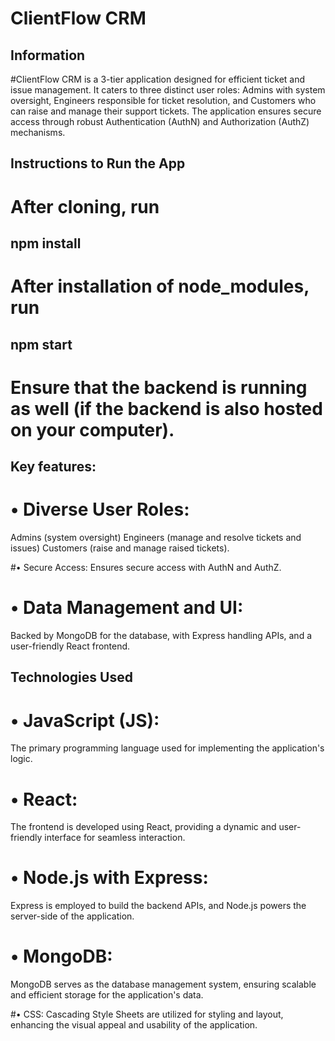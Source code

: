

# ClientFlow CRM

## Information
#ClientFlow CRM is a 3-tier application designed for efficient ticket and issue management. It caters to three distinct user roles: Admins with system oversight, Engineers responsible for ticket resolution, and Customers who can raise and manage their support tickets. The application ensures secure access through robust Authentication (AuthN) and Authorization (AuthZ) mechanisms.

## Instructions to Run the App
# After cloning, run

## npm install
# After installation of node_modules, run

## npm start
# Ensure that the backend is running as well (if the backend is also hosted on your computer).

## Key features:
# • Diverse User Roles:
Admins (system oversight) Engineers (manage and resolve tickets and issues) Customers (raise and manage raised tickets).

#• Secure Access:
 Ensures secure access with AuthN and AuthZ.

# • Data Management and UI:
Backed by MongoDB for the database, with Express handling APIs, and a user-friendly React frontend.

## Technologies Used
 # • JavaScript (JS):
The primary programming language used for implementing the application's logic.

# • React:
 The frontend is developed using React, providing a dynamic and user-friendly interface for seamless interaction.

# • Node.js with Express:
 Express is employed to build the backend APIs, and Node.js powers the server-side of the application.

# • MongoDB:
MongoDB serves as the database management system, ensuring scalable and efficient storage for the application's data.

#• CSS:
 Cascading Style Sheets are utilized for styling and layout, enhancing the visual appeal and usability of the application.
